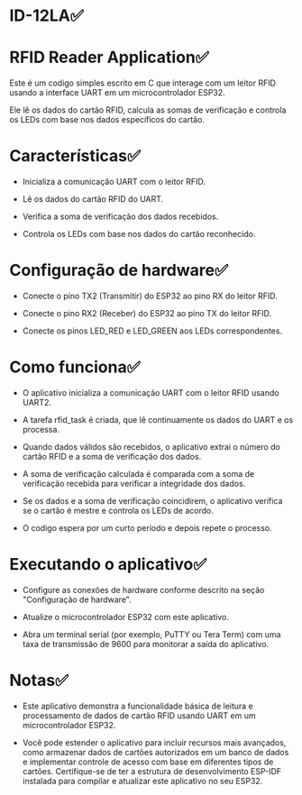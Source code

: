 # ID-12LA✅


# RFID Reader Application✅

Este é um codigo simples escrito em C que interage com um leitor RFID usando a interface UART em um microcontrolador ESP32.

Ele lê os dados do cartão RFID, calcula as somas de verificação e controla os LEDs com base nos dados específicos do cartão.


# Características✅

* Inicializa a comunicação UART com o leitor RFID.

* Lê os dados do cartão RFID do UART.

* Verifica a soma de verificação dos dados recebidos.

* Controla os LEDs com base nos dados do cartão reconhecido.


# Configuração de hardware✅

* Conecte o pino TX2 (Transmitir) do ESP32 ao pino RX do leitor RFID.

* Conecte o pino RX2 (Receber) do ESP32 ao pino TX do leitor RFID.

* Conecte os pinos LED_RED e LED_GREEN aos LEDs correspondentes.

# Como funciona✅
* O aplicativo inicializa a comunicação UART com o leitor RFID usando UART2.

* A tarefa rfid_task é criada, que lê continuamente os dados do UART e os processa.

* Quando dados válidos são recebidos, o aplicativo extrai o número do cartão RFID e a soma de verificação dos dados.

* A soma de verificação calculada é comparada com a soma de verificação recebida para verificar a integridade dos dados.

* Se os dados e a soma de verificação coincidirem, o aplicativo verifica se o cartão é mestre e controla os LEDs de acordo.

* O codigo espera por um curto período e depois repete o processo.

# Executando o aplicativo✅
* Configure as conexões de hardware conforme descrito na seção "Configuração de hardware".

* Atualize o microcontrolador ESP32 com este aplicativo.

* Abra um terminal serial (por exemplo, PuTTY ou Tera Term) com uma taxa de transmissão de 9600 para monitorar a saída do 
 aplicativo.

# Notas✅

* Este aplicativo demonstra a funcionalidade básica de leitura e processamento de dados de cartão RFID usando UART em um microcontrolador ESP32.

* Você pode estender o aplicativo para incluir recursos mais avançados, como armazenar dados de cartões autorizados em um banco de dados e implementar controle de acesso com base em diferentes tipos de cartões.
Certifique-se de ter a estrutura de desenvolvimento ESP-IDF instalada para compilar e atualizar este aplicativo no seu ESP32.
